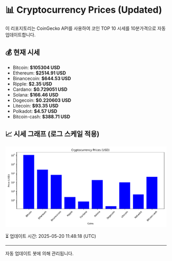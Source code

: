 
# 📊 Cryptocurrency Prices (Updated)

이 리포지토리는 CoinGecko API를 사용하여 코인 TOP 10 시세를 10분가격으로 자동 업데이트합니다.

## 💰 현재 시세
- Bitcoin: **$105304 USD**
- Ethereum: **$2514.91 USD**
- Binancecoin: **$644.53 USD**
- Ripple: **$2.35 USD**
- Cardano: **$0.729051 USD**
- Solana: **$166.46 USD**
- Dogecoin: **$0.220603 USD**
- Litecoin: **$93.35 USD**
- Polkadot: **$4.57 USD**
- Bitcoin-cash: **$388.71 USD**

## 📈 시세 그래프 (로그 스케일 적용)
![Crypto Prices](crypto_prices.png)

⏳ 업데이트 시간: 2025-05-20 11:48:18 (UTC)

---
자동 업데이트 봇에 의해 관리됩니다.
